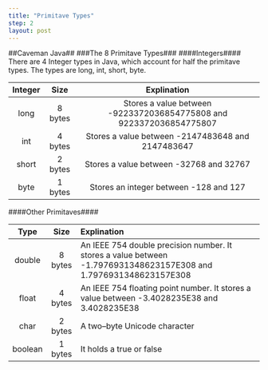 ```yaml
---
title: "Primitave Types"
step: 2
layout: post
---
```

##Caveman Java##
###The 8 Primitave Types###
####Integers####
There are 4 Integer types in Java, which account for half the primitave types. The types are long, int, short, byte.

| Integer  |   Size  |                               Explination                            |
| :------: | :-----: | :------------------------------------------------------------------: |
|   long   | 8 bytes |  Stores a value between -9223372036854775808 and 9223372036854775807 |
|   int    | 4 bytes |        Stores a value between -2147483648 and 2147483647             |
|   short  | 2 bytes |            Stores a value between -32768 and 32767                   |
|   byte   | 1 bytes |            Stores an integer between -128 and 127                    |

####Other Primitaves####

|    Type    |   Size  |                               Explination                            |
| :--------: | :-----: | :------------------------------------------------------------------  |
|   double   | 8 bytes |  An IEEE 754 double precision number. It stores a value between -1.7976931348623157E308 and 1.7976931348623157E308 |
|   float    | 4 bytes | An IEEE 754 floating point number. It stores a value between -3.4028235E38 and 3.4028235E38 |
|   char     | 2 bytes |                            A two–byte Unicode character                                     |
|   boolean  | 1 bytes |                             It holds a true or false                                       | 
